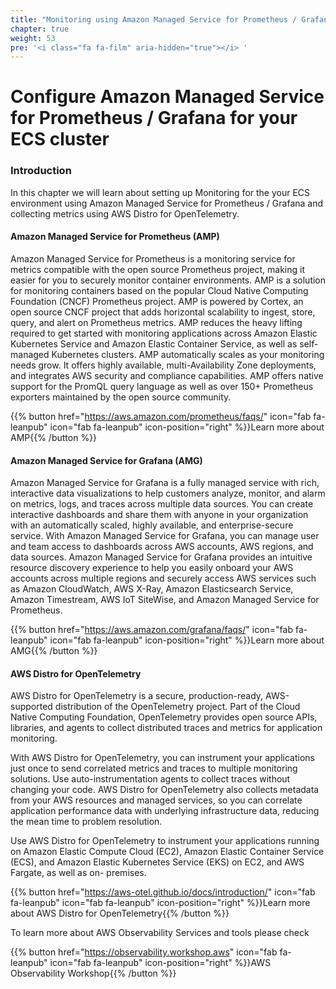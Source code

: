 ```yaml
---
title: "Monitoring using Amazon Managed Service for Prometheus / Grafana"
chapter: true
weight: 53
pre: '<i class="fa fa-film" aria-hidden="true"></i> '
---
```


# Configure Amazon Managed Service for Prometheus / Grafana for your ECS cluster

### Introduction

In this chapter we will learn about setting up Monitoring for the your ECS environment using Amazon Managed Service for Prometheus / Grafana and collecting metrics using AWS Distro for OpenTelemetry.


#### Amazon Managed Service for Prometheus (AMP)
Amazon Managed Service for Prometheus is a monitoring service for metrics compatible with the open source Prometheus project, making it easier for you to securely monitor container environments. AMP is a solution for monitoring containers based on the popular Cloud Native Computing Foundation (CNCF) Prometheus project. AMP is powered by Cortex, an open source CNCF project that adds horizontal scalability to ingest, store, query, and alert on Prometheus metrics. AMP reduces the heavy lifting required to get started with monitoring applications across Amazon Elastic Kubernetes Service and Amazon Elastic Container Service, as well as self-managed Kubernetes clusters. AMP automatically scales as your monitoring needs grow. It offers highly available, multi-Availability Zone deployments, and integrates AWS security and compliance capabilities. AMP offers native support for the PromQL query language as well as over 150+ Prometheus exporters maintained by the open source community.


{{% button href="https://aws.amazon.com/prometheus/faqs/" icon="fab fa-leanpub" icon="fab fa-leanpub" icon-position="right"  %}}Learn more about AMP{{% /button %}}



#### Amazon Managed Service for Grafana (AMG)

Amazon Managed Service for Grafana is a fully managed service with rich, interactive data visualizations to help customers analyze, monitor, and alarm on metrics, logs, and traces across multiple data sources. You can create interactive dashboards and share them with anyone in your organization with an automatically scaled, highly available, and enterprise-secure service. With Amazon Managed Service for Grafana, you can manage user and team access to dashboards across AWS accounts, AWS regions, and data sources. Amazon Managed Service for Grafana provides an intuitive resource discovery experience to help you easily onboard your AWS accounts across multiple regions and securely access AWS services such as Amazon CloudWatch, AWS X-Ray, Amazon Elasticsearch Service, Amazon Timestream, AWS IoT SiteWise, and Amazon Managed Service for Prometheus.


{{% button href="https://aws.amazon.com/grafana/faqs/" icon="fab fa-leanpub" icon="fab fa-leanpub" icon-position="right"  %}}Learn more about AMG{{% /button %}}


#### AWS Distro for OpenTelemetry

AWS Distro for OpenTelemetry is a secure, production-ready, AWS-supported distribution of the OpenTelemetry project. Part of the Cloud Native Computing Foundation, OpenTelemetry provides open source APIs, libraries, and agents to collect distributed traces and metrics for application monitoring.

With AWS Distro for OpenTelemetry, you can instrument your applications just once to send correlated metrics and traces to multiple monitoring solutions. Use auto-instrumentation agents to collect traces without changing your code. AWS Distro for OpenTelemetry also collects metadata from your AWS resources and managed services, so you can correlate application performance data with underlying infrastructure data, reducing the mean time to problem resolution.

Use AWS Distro for OpenTelemetry to instrument your applications running on Amazon Elastic Compute Cloud (EC2), Amazon Elastic Container Service (ECS), and Amazon Elastic Kubernetes Service (EKS) on EC2, and AWS Fargate, as well as on- premises.

{{% button href="https://aws-otel.github.io/docs/introduction/" icon="fab fa-leanpub" icon="fab fa-leanpub" icon-position="right"  %}}Learn more about AWS Distro for OpenTelemetry{{% /button %}}

To learn more about AWS Observability Services and tools please check

{{% button href="https://observability.workshop.aws" icon="fab fa-leanpub" icon="fab fa-leanpub" icon-position="right"  %}}AWS Observability Workshop{{% /button %}}